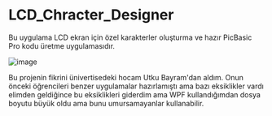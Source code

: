 # LCD_Chracter_Designer
Bu uygulama LCD ekran için özel karakterler oluşturma ve hazır PicBasic Pro kodu üretme uygulamasıdır.

![image](https://github.com/user-attachments/assets/d50a8f47-e7ba-421e-8168-ed74ec8520f7)

Bu projenin fikrini ünivertisedeki hocam Utku Bayram'dan aldım. Onun önceki öğrencileri benzer uygulamalar hazırlamıştı ama bazı eksiklikler vardı elimden geldiğince bu eksiklikleri giderdim ama WPF kullandığımdan dosya boyutu büyük oldu ama bunu umursamayanlar kullanabilir.

